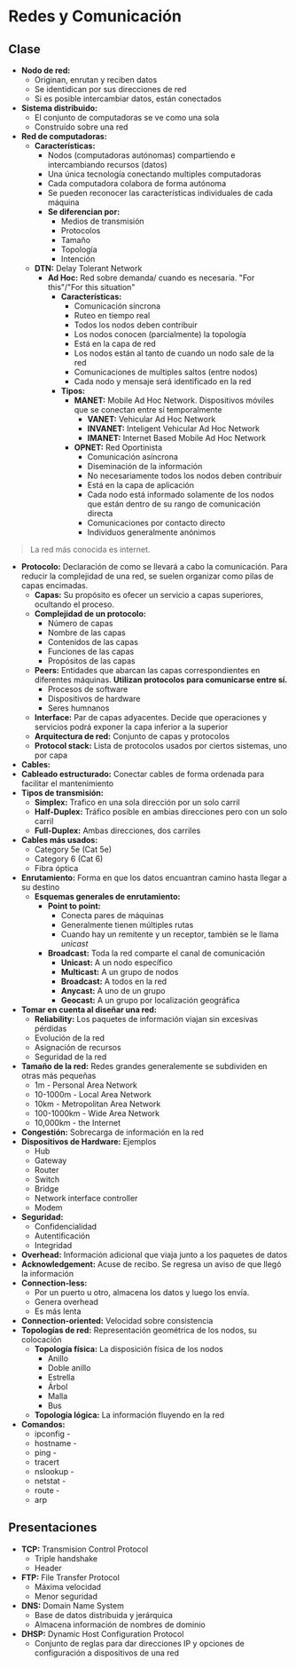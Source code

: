 # Redes y Comunicación
## Clase
* **Nodo de red:** 
	* Originan, enrutan y reciben datos
	* Se identidican por sus direcciones de red
	* Si es posible intercambiar datos, están conectados
* **Sistema distribuido:**
	* El conjunto de computadoras se ve como una sola
	* Construído sobre una red
* **Red de computadoras:** 
	* **Características:**
		* Nodos (computadoras autónomas) compartiendo e intercambiando recursos (datos)
		* Una única tecnología conectando multiples computadoras
		* Cada computadora colabora de forma autónoma
		* Se pueden reconocer las características individuales de cada máquina
		* **Se diferencian por:**
			* Medios de transmisión
			* Protocolos
			* Tamaño
			* Topología
			* Intención
	* **DTN:** Delay Tolerant Network
		* **Ad Hoc:** Red sobre demanda/ cuando es necesaria. "For this"/"For this situation"
			* **Características:**
				* Comunicación síncrona
				* Ruteo en tiempo real
				* Todos los nodos deben contribuir
				* Los nodos conocen (parcialmente) la topología
				* Está en la capa de red
				* Los nodos están al tanto de cuando un nodo sale de la red
				* Comunicaciones de multiples saltos (entre nodos)
				* Cada nodo y mensaje será identificado en la red
			* **Tipos:**
				* **MANET:** Mobile Ad Hoc Network. Dispositivos móviles que se conectan entre sí temporalmente
					* **VANET:** Vehicular Ad Hoc Network
					* **INVANET:** Inteligent Vehicular Ad Hoc Network
					* **IMANET:** Internet Based Mobile Ad Hoc Network
				* **OPNET:** Red Oportinista
					* Comunicación asíncrona
					* Diseminación de la información
					* No necesariamente todos los nodos deben contribuir
					* Está en la capa de aplicación
					* Cada nodo está informado solamente de los nodos que están dentro de su rango de comunicación directa
					* Comunicaciones por contacto directo
					* Individuos generalmente anónimos
> La red más conocida es internet.
* **Protocolo:** Declaración de como se llevará a cabo la comunicación. Para reducir la complejidad de una red, se suelen organizar como pilas de capas encimadas.
	* **Capas:** Su propósito es ofecer un servicio a capas superiores, ocultando el proceso.
	* **Complejidad de un protocolo:**
		* Número de capas
		* Nombre de las capas
		* Contenidos de las capas
		* Funciones de las capas
		* Propósitos de las capas
	* **Peers:** Entidades que abarcan las capas correspondientes en diferentes máquinas. **Utilizan protocolos para comunicarse entre sí.**
		* Procesos de software
		* Dispositivos de hardware
		* Seres humnanos
	* **Interface:** Par de capas adyacentes. Decide que operaciones y servicios podrá exponer la capa inferior a la superior
	* **Arquitectura de red:** Conjunto de capas y protocolos
	* **Protocol stack:** Lista de protocolos usados por ciertos sistemas, uno por capa
* **Cables:**
* **Cableado estructurado:** Conectar cables de forma ordenada para facilitar el mantenimiento
* **Tipos de transmisión:**
	* **Simplex:** Trafico en una sola dirección por un solo carril
	* **Half-Duplex:** Tráfico posible en ambias direcciones pero con un solo carril
	* **Full-Duplex:** Ambas direcciones, dos carriles
* **Cables más usados:**
	* Category 5e (Cat 5e)
	* Category 6 (Cat 6)
	* Fibra óptica
* **Enrutamiento:** Forma en que los datos encuantran camino hasta llegar a su destino
	* **Esquemas generales de enrutamiento:**
		* **Point to point:**
			* Conecta pares de máquinas
			* Generalmente tienen múltiples rutas
			* Cuando hay un remitente y un receptor, también se le llama *unicast*
		* **Broadcast:** Toda la red comparte el canal de comunicación
			* **Unicast:** A un nodo específico
			* **Multicast:** A un grupo de nodos
			* **Broadcast:** A todos en la red
			* **Anycast:** A uno de un grupo
			* **Geocast:** A un grupo por localización geográfica
* **Tomar en cuenta al diseñar una red:**
	* **Reliability:** Los paquetes de información viajan sin excesivas pérdidas
	* Evolución de la red
	* Asignación de recursos
	* Seguridad de la red
* **Tamaño de la red:** Redes grandes generalemente se subdividen en otras más pequeñas
	* 1m - Personal Area Network
	* 10-1000m - Local Area Network
	* 10km - Metropolitan Area Network
	* 100-1000km - Wide Area Network
	* 10,000km - the Internet
* **Congestión:** Sobrecarga de información en la red
* **Dispositivos de Hardware:** Ejemplos
	* Hub
	* Gateway
	* Router
	* Switch
	* Bridge
	* Network interface controller
	* Modem
* **Seguridad:**
	* Confidencialidad
	* Autentificación
	* Integridad
* **Overhead:** Información adicional que viaja junto a los paquetes de datos
* **Acknowledgement:** Acuse de recibo. Se regresa un aviso de que llegó la información
* **Connection-less:** 
	* Por un puerto u otro, almacena los datos y luego los envía.
	* Genera overhead
	* Es más lenta
* **Connection-oriented:** Velocidad sobre consistencia
* **Topologías de red:** Representación geométrica de los nodos, su colocación
	* **Topología física:** La disposición física de los nodos
		* Anillo
		* Doble anillo
		* Estrella
		* Árbol
		* Malla
		* Bus
	* **Topología lógica:** La información fluyendo en la red
* **Comandos:**
	* ipconfig - 
	* hostname -
	* ping - 
	* tracert
	* nslookup -
	* netstat -
	* route -
	* arp
## Presentaciones
* **TCP:** Transmision Control Protocol
	* Triple handshake
	* Header
* **FTP:** File Transfer Protocol
	* Máxima velocidad
	* Menor seguridad
* **DNS:** Domain Name System
	* Base de datos distribuida y jerárquica
	* Almacena información de nombres de dominio
* **DHSP:** Dynamic Host Configuration Protocol
	* Conjunto de reglas para dar direcciones IP y opciones de configuración a dispositivos de una red
